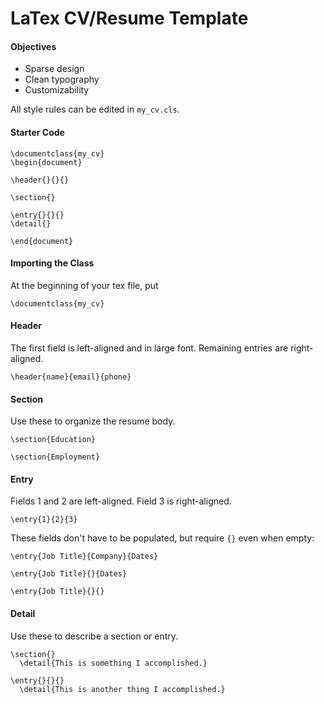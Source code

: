 # LaTex CV/Resume Template

#### Objectives
- Sparse design
- Clean typography
- Customizability

All style rules can be edited in `my_cv.cls`.

#### Starter Code
```
\documentclass{my_cv}
\begin{document}

\header{}{}{}

\section{}

\entry{}{}{}
\detail{}

\end{document}
```

#### Importing the Class
At the beginning of your tex file, put
```
\documentclass{my_cv}
```

#### Header
The first field is left-aligned and in large font. Remaining entries are right-aligned.
```
\header{name}{email}{phone}
```

#### Section
Use these to organize the resume body.
```
\section{Education}

\section{Employment}
```

#### Entry
Fields 1 and 2 are left-aligned. Field 3 is right-aligned.
```
\entry{1}{2}{3}
```
These fields don't have to be populated, but require `{}` even when empty:
```
\entry{Job Title}{Company}{Dates}

\entry{Job Title}{}{Dates}

\entry{Job Title}{}{}
```

#### Detail
Use these to describe a section or entry.
```
\section{}
  \detail{This is something I accomplished.}

\entry{}{}{}
  \detail{This is another thing I accomplished.}
```
